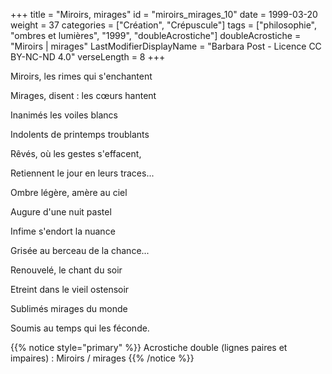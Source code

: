 +++
title = "Miroirs, mirages"
id = "miroirs_mirages_10"
date = 1999-03-20
weight = 37
categories = ["Création", "Crépuscule"]
tags = ["philosophie", "ombres et lumières", "1999", "doubleAcrostiche"]
doubleAcrostiche = "Miroirs | mirages"
LastModifierDisplayName = "Barbara Post - Licence CC BY-NC-ND 4.0"
verseLength = 8
+++

Miroirs, les rimes qui s'enchantent

Mirages, disent : les cœurs hantent

Inanimés les voiles blancs

Indolents de printemps troublants

Rêvés, où les gestes s'effacent,

Retiennent le jour en leurs traces...

Ombre légère, amère au ciel

Augure d'une nuit pastel

Infime s'endort la nuance

Grisée au berceau de la chance...

Renouvelé, le chant du soir

Etreint dans le vieil ostensoir

Sublimés mirages du monde

Soumis au temps qui les féconde.

{{% notice style="primary" %}}
Acrostiche double (lignes paires et impaires) : Miroirs / mirages
{{% /notice %}}
